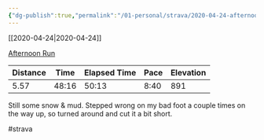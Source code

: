 ```yaml
---
{"dg-publish":true,"permalink":"/01-personal/strava/2020-04-24-afternoon-run/"}
---
```



[[2020-04-24\|2020-04-24]]

[Afternoon Run](https://www.strava.com/activities/3348037747)

| Distance | Time  | Elapsed Time | Pace | Elevation |
| -------- | ----- | ------------ | ---- | --------- |
| 5.57     | 48:16 | 50:13        | 8:40 | 891       |


Still some snow & mud. Stepped wrong on my bad foot a couple times on the way up, so turned around and cut it a bit short.

#strava
